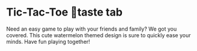# Tic-Tac-Toe 🍉taste tab
Need an easy game to play with your friends and family? We got you covered. This cute watermelon themed design is sure to quickly ease your minds. Have fun playing together! 
